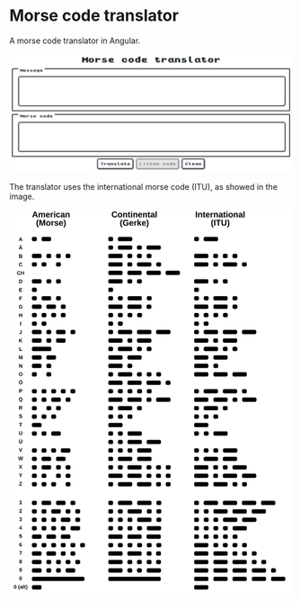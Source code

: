 # Morse code translator
A morse code translator in Angular.

![Site](img/site.PNG)

The translator uses the international morse code (ITU), as showed in the image.

![Morse code table](img/Morse_comparison.svg)